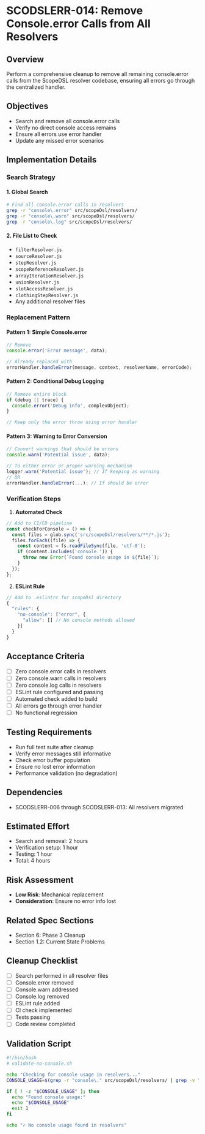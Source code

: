 # SCODSLERR-014: Remove Console.error Calls from All Resolvers

## Overview

Perform a comprehensive cleanup to remove all remaining console.error calls from the ScopeDSL resolver codebase, ensuring all errors go through the centralized handler.

## Objectives

- Search and remove all console.error calls
- Verify no direct console access remains
- Ensure all errors use error handler
- Update any missed error scenarios

## Implementation Details

### Search Strategy

#### 1. Global Search

```bash
# Find all console.error calls in resolvers
grep -r "console\.error" src/scopeDsl/resolvers/
grep -r "console\.warn" src/scopeDsl/resolvers/
grep -r "console\.log" src/scopeDsl/resolvers/
```

#### 2. File List to Check

- `filterResolver.js`
- `sourceResolver.js`
- `stepResolver.js`
- `scopeReferenceResolver.js`
- `arrayIterationResolver.js`
- `unionResolver.js`
- `slotAccessResolver.js`
- `clothingStepResolver.js`
- Any additional resolver files

### Replacement Pattern

#### Pattern 1: Simple Console.error

```javascript
// Remove
console.error('Error message', data);

// Already replaced with
errorHandler.handleError(message, context, resolverName, errorCode);
```

#### Pattern 2: Conditional Debug Logging

```javascript
// Remove entire block
if (debug || trace) {
  console.error('Debug info', complexObject);
}

// Keep only the error throw using error handler
```

#### Pattern 3: Warning to Error Conversion

```javascript
// Convert warnings that should be errors
console.warn('Potential issue', data);

// To either error or proper warning mechanism
logger.warn('Potential issue'); // If keeping as warning
// OR
errorHandler.handleError(...); // If should be error
```

### Verification Steps

1. **Automated Check**

```javascript
// Add to CI/CD pipeline
const checkForConsole = () => {
  const files = glob.sync('src/scopeDsl/resolvers/**/*.js');
  files.forEach((file) => {
    const content = fs.readFileSync(file, 'utf-8');
    if (content.includes('console.')) {
      throw new Error(`Found console usage in ${file}`);
    }
  });
};
```

2. **ESLint Rule**

```javascript
// Add to .eslintrc for scopeDsl directory
{
  "rules": {
    "no-console": ["error", {
      "allow": [] // No console methods allowed
    }]
  }
}
```

## Acceptance Criteria

- [ ] Zero console.error calls in resolvers
- [ ] Zero console.warn calls in resolvers
- [ ] Zero console.log calls in resolvers
- [ ] ESLint rule configured and passing
- [ ] Automated check added to build
- [ ] All errors go through error handler
- [ ] No functional regression

## Testing Requirements

- Run full test suite after cleanup
- Verify error messages still informative
- Check error buffer population
- Ensure no lost error information
- Performance validation (no degradation)

## Dependencies

- SCODSLERR-006 through SCODSLERR-013: All resolvers migrated

## Estimated Effort

- Search and removal: 2 hours
- Verification setup: 1 hour
- Testing: 1 hour
- Total: 4 hours

## Risk Assessment

- **Low Risk**: Mechanical replacement
- **Consideration**: Ensure no error info lost

## Related Spec Sections

- Section 6: Phase 3 Cleanup
- Section 1.2: Current State Problems

## Cleanup Checklist

- [ ] Search performed in all resolver files
- [ ] Console.error removed
- [ ] Console.warn addressed
- [ ] Console.log removed
- [ ] ESLint rule added
- [ ] CI check implemented
- [ ] Tests passing
- [ ] Code review completed

## Validation Script

```bash
#!/bin/bash
# validate-no-console.sh

echo "Checking for console usage in resolvers..."
CONSOLE_USAGE=$(grep -r "console\." src/scopeDsl/resolvers/ | grep -v "test.js")

if [ ! -z "$CONSOLE_USAGE" ]; then
  echo "Found console usage:"
  echo "$CONSOLE_USAGE"
  exit 1
fi

echo "✓ No console usage found in resolvers"
```
